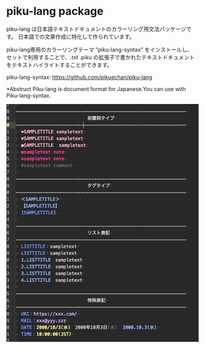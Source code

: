 # piku-lang package

piku-lang は日本語テキストドキュメントのカラーリング用文法パッケージです。
日本語での文章作成に特化して作られています。

piku-lang専用のカラーリングテーマ ”piku-lang-syntax” をインストールし、
セットで利用することで、.txt .piku の拡張子で書かれたテキストドキュメントをテキストハイライトすることができます。

piku-lang-syntax: https://github.com/pikuechan/piku-lang

*Abstruct
Piku-lang is document format for Japanese.You can use with Piku-lang-syntax.


![A screenshot of your package](https://github.com/pikuechan/piku-lang-syntax/blob/master/sampleimage.png)
